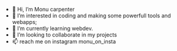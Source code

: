 - 👋 Hi, I’m Monu carpenter
- 👀 I’m interested in coding and making some powerfull tools and webapps;
- 🌱 I’m currently learning webdev.
- 💞️ I’m looking to collaborate in my projects 
- 📫 reach me on instagram monu_on_insta

<!---
monu1315/monu1315 is a ✨ special ✨ repository because its `README.md` (this file) appears on your GitHub profile.
You can click the Preview link to take a look at your changes.
--->
